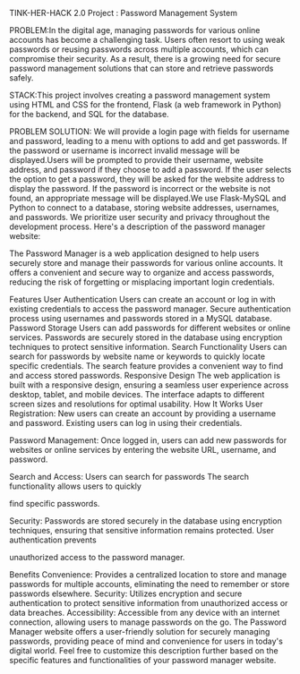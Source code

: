 TINK-HER-HACK 2.0 Project : Password Management System

PROBLEM:In the digital age, managing passwords for various online accounts has become a challenging task. Users often resort to using weak passwords or reusing passwords across multiple accounts, which can compromise their security. As a result, there is a growing need for secure password management solutions that can store and retrieve passwords safely.

STACK:This project involves creating a password management system using HTML and CSS for the frontend, Flask (a web framework in Python) for the backend, and SQL for the database.

PROBLEM SOLUTION: We will provide a login page with fields for username and password, leading to a menu with options to add and get passwords. If the password or username is incorrect invalid message will be displayed.Users will be prompted to provide their username, website address, and password if they choose to add a password. If the user selects the option to get a password, they will be asked for the website address to display the password. If the password is incorrect or the website is not found, an appropriate message will be displayed.We use Flask-MySQL and Python to connect to a database, storing website addresses, usernames, and passwords. We prioritize user security and privacy throughout the development process. Here's a description of the password manager website:

The Password Manager is a web application designed to help users securely store and manage their passwords for various online accounts. It offers a convenient and secure way to organize and access passwords, reducing the risk of forgetting or misplacing important login credentials.

Features
User Authentication
Users can create an account or log in with existing credentials to access the password manager.
Secure authentication process using usernames and passwords stored in a MySQL database.
Password Storage
Users can add passwords for different websites or online services.
Passwords are securely stored in the database using encryption techniques to protect sensitive information.
Search Functionality
Users can search for passwords by website name or keywords to quickly locate specific credentials.
The search feature provides a convenient way to find and access stored passwords.
Responsive Design
The web application is built with a responsive design, ensuring a seamless user experience across desktop, tablet, and mobile devices.
The interface adapts to different screen sizes and resolutions for optimal usability.
How It Works
User Registration: New users can create an account by providing a username and password. Existing users can log in using their credentials.

Password Management: Once logged in, users can add new passwords for websites or online services by entering the website URL, username, and password.

Search and Access: Users can search for passwords The search functionality allows users to quickly

find specific passwords.

Security: Passwords are stored securely in the database using encryption techniques, ensuring that sensitive information remains protected. User authentication prevents

unauthorized access to the password manager.

Benefits
Convenience: Provides a centralized location to store and manage passwords for multiple accounts, eliminating the need to remember or store passwords elsewhere.
Security: Utilizes encryption and secure authentication to protect sensitive information from unauthorized access or data breaches.
Accessibility: Accessible from any device with an internet connection, allowing users to manage passwords on the go.
The Password Manager website offers a user-friendly solution for securely managing passwords, providing peace of mind and convenience for users in today's digital world. Feel free to customize this description further based on the specific features and functionalities of your password manager website.
